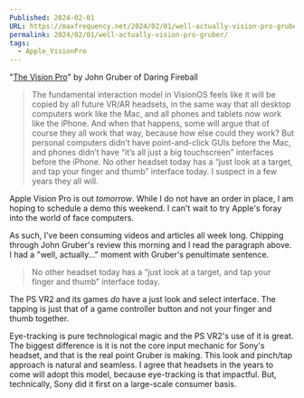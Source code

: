 ```yaml
---
Published: 2024-02-01
URL: https://maxfrequency.net/2024/02/01/well-actually-vision-pro-gruber/
permalink: 2024/02/01/well-actually-vision-pro-gruber/
tags:
  - Apple_VisionPro
---
```

"[The Vision Pro](https://daringfireball.net/2024/01/the_vision_pro#fnr2-2024-01-30)" by John Gruber of Daring Fireball

> The fundamental interaction model in VisionOS feels like it will be copied by all future VR/AR headsets, in the same way that all desktop computers work like the Mac, and all phones and tablets now work like the iPhone. And when that happens, some will argue that of course they all work that way, because how else could they work? But personal computers didn’t have point-and-click GUIs before the Mac, and phones didn’t have “it’s all just a big touchscreen” interfaces before the iPhone. No other headset today has a “just look at a target, and tap your finger and thumb” interface today. I suspect in a few years they all will.

Apple Vision Pro is out *tomorrow*. While I do not have an order in place, I am hoping to schedule a demo this weekend. I can't wait to try Apple's foray into the world of face computers. 

As such, I've been consuming videos and articles all week long. Chipping through John Gruber's review this morning and I read the paragraph above. I had a "well, actually..." moment with Gruber's penultimate sentence.

> No other headset today has a “just look at a target, and tap your finger and thumb” interface today.

The PS VR2 and its games *do* have a just look and select interface. The tapping is just that of a game controller button and not your finger and thumb together.

Eye-tracking is pure technological magic and the PS VR2's use of it is great. The biggest difference is it is not the core input mechanic for Sony's headset, and that is the real point Gruber is making. This look and pinch/tap approach is natural and seamless. I agree that headsets in the years to come will adopt this model, because eye-tracking is that impactful. But, technically, Sony did it first on a large-scale consumer basis. 